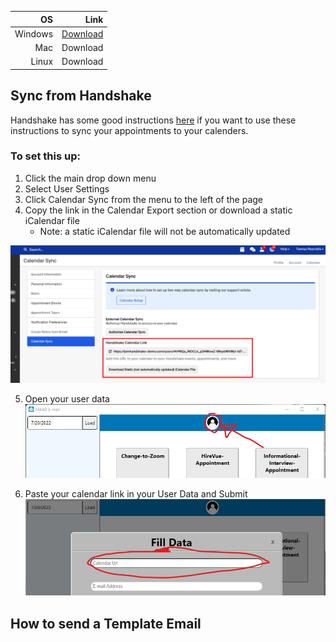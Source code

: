 
|      OS |     Link |
|--------:|---------:|
| Windows | [Download](https://github.com/AlexBerryhill/hackathon_career_center/raw/main/release-builds/windows-installer/MaadEmailAppInstaller.exe) |
|     Mac | Download |
|   Linux | Download |

## Sync from Handshake
Handshake has some good instructions [here](https://support.joinhandshake.com/hc/en-us/articles/218692818-Calendar-Sync-Options-in-Handshake) if you want to use these instructions to sync your appointments to your calenders.

### To set this up:

1. Click the main drop down menu
2. Select User Settings
3. Click Calendar Sync from the menu to the left of the page
4. Copy the link in the Calendar Export section or download a static iCalendar file
​
    - Note: a static iCalendar file will not be      automatically updated 

![](assets/calendar_export.png)

5. Open your user data
![](assets/click_user.png)

6. Paste your calendar link in your User Data and Submit
![](assets/fill_calendar.png)

## How to send a Template Email

